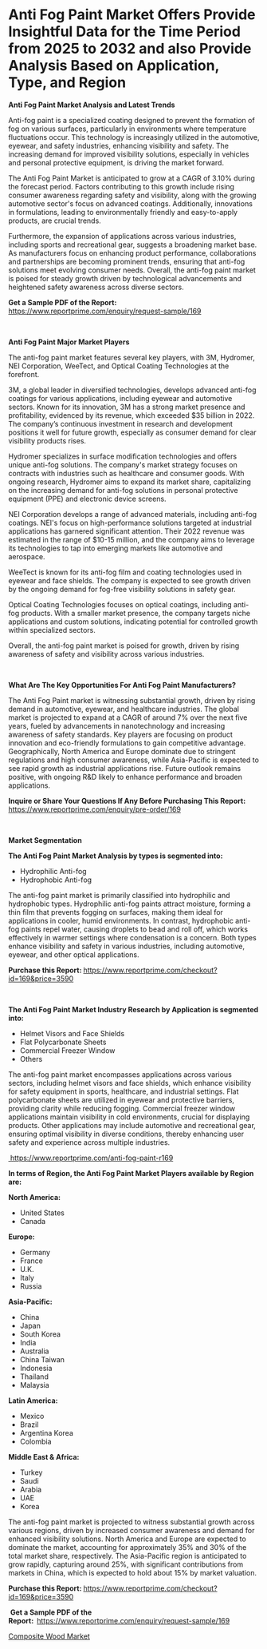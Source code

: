 <p><h1>Anti Fog Paint Market Offers Provide Insightful Data for the Time Period from 2025 to 2032 and also Provide Analysis Based on Application, Type, and Region</h1></p><p><strong>Anti Fog Paint Market Analysis and Latest Trends</strong></p>
<p><p>Anti-fog paint is a specialized coating designed to prevent the formation of fog on various surfaces, particularly in environments where temperature fluctuations occur. This technology is increasingly utilized in the automotive, eyewear, and safety industries, enhancing visibility and safety. The increasing demand for improved visibility solutions, especially in vehicles and personal protective equipment, is driving the market forward.</p><p>The Anti Fog Paint Market is anticipated to grow at a CAGR of 3.10% during the forecast period. Factors contributing to this growth include rising consumer awareness regarding safety and visibility, along with the growing automotive sector's focus on advanced coatings. Additionally, innovations in formulations, leading to environmentally friendly and easy-to-apply products, are crucial trends. </p><p>Furthermore, the expansion of applications across various industries, including sports and recreational gear, suggests a broadening market base. As manufacturers focus on enhancing product performance, collaborations and partnerships are becoming prominent trends, ensuring that anti-fog solutions meet evolving consumer needs. Overall, the anti-fog paint market is poised for steady growth driven by technological advancements and heightened safety awareness across diverse sectors.</p></p>
<p><strong>Get a Sample PDF of the Report:&nbsp;</strong> <a href="https://www.reportprime.com/enquiry/request-sample/169?utm_campaign=2924&utm_medium=2&utm_source=Github&utm_content=ia&utm_term=18032025&utm_id=anti-fog-paint">https://www.reportprime.com/enquiry/request-sample/169</a></p>
<p>&nbsp;</p>
<p><strong>Anti Fog Paint Major Market Players</strong></p>
<p><p>The anti-fog paint market features several key players, with 3M, Hydromer, NEI Corporation, WeeTect, and Optical Coating Technologies at the forefront. </p><p>3M, a global leader in diversified technologies, develops advanced anti-fog coatings for various applications, including eyewear and automotive sectors. Known for its innovation, 3M has a strong market presence and profitability, evidenced by its revenue, which exceeded $35 billion in 2022. The company’s continuous investment in research and development positions it well for future growth, especially as consumer demand for clear visibility products rises.</p><p>Hydromer specializes in surface modification technologies and offers unique anti-fog solutions. The company's market strategy focuses on contracts with industries such as healthcare and consumer goods. With ongoing research, Hydromer aims to expand its market share, capitalizing on the increasing demand for anti-fog solutions in personal protective equipment (PPE) and electronic device screens.</p><p>NEI Corporation develops a range of advanced materials, including anti-fog coatings. NEI's focus on high-performance solutions targeted at industrial applications has garnered significant attention. Their 2022 revenue was estimated in the range of $10-15 million, and the company aims to leverage its technologies to tap into emerging markets like automotive and aerospace.</p><p>WeeTect is known for its anti-fog film and coating technologies used in eyewear and face shields. The company is expected to see growth driven by the ongoing demand for fog-free visibility solutions in safety gear.</p><p>Optical Coating Technologies focuses on optical coatings, including anti-fog products. With a smaller market presence, the company targets niche applications and custom solutions, indicating potential for controlled growth within specialized sectors.</p><p>Overall, the anti-fog paint market is poised for growth, driven by rising awareness of safety and visibility across various industries.</p></p>
<p>&nbsp;</p>
<p><strong>What Are The Key Opportunities For Anti Fog Paint Manufacturers?</strong></p>
<p><p>The Anti Fog Paint market is witnessing substantial growth, driven by rising demand in automotive, eyewear, and healthcare industries. The global market is projected to expand at a CAGR of around 7% over the next five years, fueled by advancements in nanotechnology and increasing awareness of safety standards. Key players are focusing on product innovation and eco-friendly formulations to gain competitive advantage. Geographically, North America and Europe dominate due to stringent regulations and high consumer awareness, while Asia-Pacific is expected to see rapid growth as industrial applications rise. Future outlook remains positive, with ongoing R&D likely to enhance performance and broaden applications.</p></p>
<p><strong>Inquire or Share Your Questions If Any Before Purchasing This Report:</strong> <a href="https://www.reportprime.com/enquiry/pre-order/169?utm_campaign=2924&utm_medium=2&utm_source=Github&utm_content=ia&utm_term=18032025&utm_id=anti-fog-paint">https://www.reportprime.com/enquiry/pre-order/169</a></p>
<p>&nbsp;</p>
<p><strong>Market Segmentation</strong></p>
<p><strong>The Anti Fog Paint Market Analysis by types is segmented into:</strong></p>
<p><ul><li>Hydrophilic Anti-fog</li><li>Hydrophobic Anti-fog</li></ul></p>
<p><p>The anti-fog paint market is primarily classified into hydrophilic and hydrophobic types. Hydrophilic anti-fog paints attract moisture, forming a thin film that prevents fogging on surfaces, making them ideal for applications in cooler, humid environments. In contrast, hydrophobic anti-fog paints repel water, causing droplets to bead and roll off, which works effectively in warmer settings where condensation is a concern. Both types enhance visibility and safety in various industries, including automotive, eyewear, and other optical applications.</p></p>
<p><strong>Purchase this Report:&nbsp;</strong><a href="https://www.reportprime.com/checkout?id=169&price=3590&utm_campaign=2924&utm_medium=2&utm_source=Github&utm_content=ia&utm_term=18032025&utm_id=anti-fog-paint">https://www.reportprime.com/checkout?id=169&price=3590</a></p>
<p>&nbsp;</p>
<p><strong>The Anti Fog Paint Market Industry Research by Application is segmented into:</strong></p>
<p><ul><li>Helmet Visors and Face Shields</li><li>Flat Polycarbonate Sheets</li><li>Commercial Freezer Window</li><li>Others</li></ul></p>
<p><p>The anti-fog paint market encompasses applications across various sectors, including helmet visors and face shields, which enhance visibility for safety equipment in sports, healthcare, and industrial settings. Flat polycarbonate sheets are utilized in eyewear and protective barriers, providing clarity while reducing fogging. Commercial freezer window applications maintain visibility in cold environments, crucial for displaying products. Other applications may include automotive and recreational gear, ensuring optimal visibility in diverse conditions, thereby enhancing user safety and experience across multiple industries.</p></p>
<p><a href="https://www.reportprime.com/anti-fog-paint-r169?utm_campaign=2924&utm_medium=2&utm_source=Github&utm_content=ia&utm_term=18032025&utm_id=anti-fog-paint">&nbsp;https://www.reportprime.com/anti-fog-paint-r169</a></p>
<p><strong>In terms of Region, the Anti Fog Paint Market Players available by Region are:</strong></p>
<p>
    <p> <strong> North America: </strong>
        <ul>
            <li>United States</li>
            <li>Canada</li>
        </ul>
        </p> 
    <p> <strong> Europe: </strong>
        <ul>
            <li>Germany</li>
            <li>France</li>
            <li>U.K.</li>
            <li>Italy</li>
            <li>Russia</li>
        </ul>
        </p> 
    <p> <strong> Asia-Pacific: </strong>
        <ul>
            <li>China</li>
            <li>Japan</li>
            <li>South Korea</li>
            <li>India</li>
            <li>Australia</li>
            <li>China Taiwan</li>
            <li>Indonesia</li>
            <li>Thailand</li>
            <li>Malaysia</li>
        </ul>
        </p> 
    <p> <strong> Latin America: </strong>
        <ul>
            <li>Mexico</li>
            <li>Brazil</li>
            <li>Argentina Korea</li>
            <li>Colombia</li>
        </ul>
        </p> 
    <p> <strong> Middle East & Africa: </strong>
        <ul>
            <li>Turkey</li>
            <li>Saudi</li>
            <li>Arabia</li>
            <li>UAE</li>
            <li>Korea</li>
        </ul>
    </p>
    </p>
<p><p>The anti-fog paint market is projected to witness substantial growth across various regions, driven by increased consumer awareness and demand for enhanced visibility solutions. North America and Europe are expected to dominate the market, accounting for approximately 35% and 30% of the total market share, respectively. The Asia-Pacific region is anticipated to grow rapidly, capturing around 25%, with significant contributions from markets in China, which is expected to hold about 15% by market valuation.</p></p>
<p><strong>Purchase this Report: </strong><a href="https://www.reportprime.com/checkout?id=169&price=3590&utm_campaign=2924&utm_medium=2&utm_source=Github&utm_content=ia&utm_term=18032025&utm_id=anti-fog-paint">https://www.reportprime.com/checkout?id=169&price=3590</a></p>
<p>&nbsp;<strong>Get a Sample PDF of the Report:&nbsp;&nbsp;</strong><a href="https://www.reportprime.com/enquiry/request-sample/169?utm_campaign=2924&utm_medium=2&utm_source=Github&utm_content=ia&utm_term=18032025&utm_id=anti-fog-paint">https://www.reportprime.com/enquiry/request-sample/169</a></p>
<p><strong></strong></p>
<p><p><a href="https://github.com/djembashote/Market-Research-Report-List-1/blob/main/composite-wood-market.md?utm_campaign=2924&utm_medium=2&utm_source=Github&utm_content=ia&utm_term=18032025&utm_id=anti-fog-paint">Composite Wood Market</a></p></p>